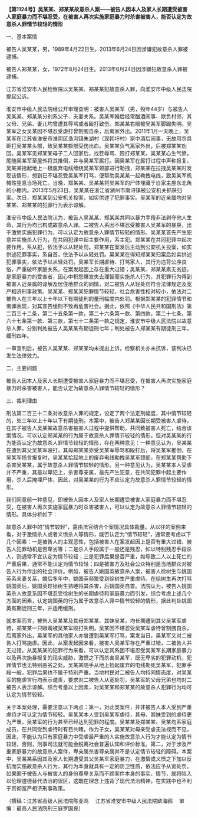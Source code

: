 **【第1124号】吴某某、郑某某故意杀人案——被告人因本人及家人长期遭受被害人家庭暴力而不堪忍受，在被害人再次实施家庭暴力时杀害被害人，能否认定为故意杀人罪情节较轻的情形**

一、基本案情

被告人吴某某，男，1989年4月22日生。2013年6月24日因涉嫌犯故意杀人罪被逮捕。

被告人郑某某，女，1972年8月24日生。2013年6月24日因涉嫌犯故意杀人罪被逮捕。

江苏省淮安市人民检察院以吴某某、郑某某犯故意杀人罪，向淮安市中级人民法院提起公诉。

淮安市中级人民法院经公开审理查明：被害人吴某军（男，殁年44岁）与被告人吴某某、郑某某分别系父子、夫妻关系。吴某军婚后经常酗酒闹事、欺负村邻，其父母、兄弟、妻儿均曾遭其辱骂或者殴打致伤。郑某某右眼被吴某军脚踢失明。吴某军之女吴某因不堪忍受虐打曾割腕自杀，后离家外出。2011年1月一天晚上，吴某军在江苏省淮安市淮阴区渔沟镇朱湖村（现韩圩村）家中酒后闹事，无故用农具砸打吴某某头部，致吴某某额部受伤出血。吴某某负气离家外出，后被郑某某劝回。吴某军见郑某某母子二人回家后，找茬辱骂、殴打郑某某。吴某某心生气愤，尾随吴某军至屋外将其推倒，并与吴某军厮打。因吴某军在厮打过程中声称报复，吴某某拾起地上一根废弃电线缠绕吴某军颈部进行勒拽，郑某某在拉拽吴某某时发现该情形，想到已不堪忍受吴某军打骂，便帮助吴某某一起勒拽电线，致吴某军机械性窒息当场死亡。当晚，郑某某、吴某某将吴某军的尸体埋藏于自家主屋东北角的小棚内。2013年5月23日，吴某某在浙江省湖州市南浔镇被公安机关抓获归案。次日，郑某某到公安机关投案，如实供述了犯罪事实。吴某军的近亲属均对吴某某、郑某某的犯罪行为表示谅解。

淮安市中级人民法院认为，被告人吴某某、郑某某共同以暴力手段非法剥夺他人生命，其行为均已构成故意杀人罪。二被告人系因不堪忍受被害人吴某军的暴戾，出于激愤实施犯罪行为，可以认定为故意杀人罪情节较轻的情形。吴某某首先产生犯意并实施杀人行为，在共同犯罪中起主要作用，系主犯。郑某某在共同犯罪中起次要作用，系从犯，依法予以从轻处罚。郑某某在案发后主动到公安机关投案，如实供述犯罪事实，系自首，依法予以从轻处罚。吴某某在得知郑某某归案后如实供述犯罪事实，依法予以从轻处罚。吴某军长期虐待、打骂家人，其行为违背公序良俗，严重破坏家庭关系，在案发起因上存在重大过错；吴某某、郑某某素无劣迹，是家庭暴力的受害者，因心中积怨爆发失去理智而实施杀人行为，其犯罪行为得到被害人近亲属的谅解及居住地群众的同情，对二被告人从轻处罚符合法律规定及宽严相济刑事政策。吴某某、郑某某犯罪情节较轻，社会危害性相对较小，依法对二被告人在三年以上十年以下有期徒刑的量刑幅度内处罚。根据郑某某的犯罪情节和悔罪表现，对其宣告缓刑不致再危害社会。据此，依照《中华人民共和国刑法》第二百三十二条，第二十五条第一款，第二十六条第一款、第四款，第二十七条，第六十七条第一款、第三款，第七十二条第一款之规定，淮安市中级人民法院以故意杀人罪，分别判处被告人吴某某有期徒刑七年；判处被告人郑某某有期徒刑三年，缓刑四年。

一审宣判后，被告人吴某某、郑某某均未提出上诉，检察机关亦未抗诉，该判决已发生法律效力。

二、主要问题

被告人因本人及家人长期遭受被害人家庭暴力而不堪忍受，在被害人再次实施家庭暴力时杀害被害人，能否认定为故意杀人罪情节较轻的情形？

三、裁判理由

刑法第二百三十二条对故意杀人罪的规定，设定了两个法定刑幅度，其中情节较轻的，处三年以上十年以下有期徒刑。本案中，被告人郑某某因长期受被害人虐待，在其子被告人吴某某故意杀害被害人过程中提供帮助，共同致被害人死亡，结合该案情况，可以认定郑某某的行为属于故意杀人罪情节较轻的情形。但对吴某某的行为能否认定为故意杀人罪情节较轻的情形，存在两种意见：一种意见认为，吴某某在遭到其父吴某军殴打，其母郑某某亦受吴某军辱骂和殴打后，将吴某军推倒，在吴某军扬言报复时，吴某某拾起地上的废弃电线勒拽吴某军颈部，在郑某某帮助下杀害吴某某，属于故意杀人罪情节较轻的情形。另一种意见认为，吴某某本人受虐并不严重，其是以卑犯上，杀害尊亲属，最先产生犯意，在共同犯罪中起主要作用，杀人后掩埋尸体，因此，对吴某某的行为不应认定为故意杀人罪情节较轻的情形。

我们同意前一种意见，即被告人因本人及家人长期遭受被害人家庭暴力而不堪忍受，在被害人再次实施家庭暴力时杀害被害人，可以认定为故意杀人罪情节较轻的情形。具体分析如下：

故意杀人罪中的“情节较轻”，需由法官结合个案情况具体裁量。从以往的案例来看，对于激情杀人或者义愤杀人等情形，能否认定为“情节较轻”，通常要考虑以下几个因素：一是被告人的主观恶性，包括被害人在案发起因上是否有重大过错、被告人犯罪动机是否卑劣等；二是杀人手段属于一般还是残忍，如以特别残忍手段杀人，则通常不宜认定为情节较轻；三是犯罪后果是否严重，如导致二人以上死亡的严重后果，通常不能认定为情节较轻；四是被害方及社会公众特别是当地群众对被告人行为作出的社会评价。例如，被告人姚国英故意杀人案，被害人徐树生与姚国英系夫妻关系，婚后多年中，姚国英频繁受到徐树生严重虐待。在徐树生再次打骂姚国英后，姚国英趁徐树生熟睡将其杀害，后姚国英自首。法院认为，被告人姚国英杀人故意系因不堪忍受徐树生的长期虐待和家庭暴力而引发，综合考虑上述几个方面的因素，认定姚国英的行为属于故意杀人罪中情节较轻的情形，据此判处姚国英有期徒刑三年，并适用缓刑。

就本案而言，被告人吴某某及其母郑某某、其妹吴某，均长期遭到其父吴某军虐待，郑某某一只眼睛被吴某军殴打失明，吴某因不堪忍受吴某军虐待曾割腕自杀，后离家外出，吴某军的其他家人亦曾遭到吴某军打骂，案发当日，吴某军又对二被告人打骂施虐。因此，从案发起因来看，被害人吴某军存在严重过错，二被告人并无过错。从吴某某的犯罪行为来看，可以认定其系因不堪忍受吴某军长期家庭暴力以及再次施暴报复的现实威胁，激愤之下而杀害吴某军，既无卑劣的犯罪动机，犯罪情节也无特别恶劣之处。吴某某随手从地上捡起废弃的电线勒死吴某军，犯罪手段一般，犯罪后果也不属于特别严重。当地村民对二被告人均持同情态度，对吴某军的施虐言行均表示谴责，要求对二被告人从宽处罚，吴某军的父母兄弟也均对二被告人表示谅解。综合考量以上因素，对吴某某和郑某某的故意杀人犯罪行为均可认定为情节较轻。

关于本案处理，需要注意以下两点：第一，对此类案件，并非被告人本人受到严重虐待才可认定为情节较轻。吴某某本人受到吴某军虐待，其母、其妹受到的虐待更为严重，吴某军的行为甚至已经达到犯罪的程度。吴某某及郑某某、吴某均系家庭成员，在共同受到虐待时有目共睹，作为子女，吴某某对母亲受虐无法视而不见，因此，不能认为只有家庭暴力中受虐最严重的人实施故意杀人行为才能认定为情节较轻，否则，刑事司法就可能会脱离社会普遍认知和评价标准。第二，对于涉及严重家庭暴力的故意杀人案件，卑亲属杀害尊亲属并不是认定情节较轻的障碍。本案中，吴某某系因其及家人长期遭受其父吴某军家庭暴力，在激情或义愤之下加以反抗而实施故意杀人行为，其行为本身就具有一定的防卫性质，依法应予从宽处罚。如果囿于被告人与被害人的身份尊卑关系而不顾案件本身的事实、情节，就将陷入以伦理道德替代法治的误区，这既在理念上违背了现代法治精神，在实践中也不利于贯彻宽严相济刑事政策。

（撰稿：江苏省高级人民法院陈亚鸣　 江苏省淮安市中级人民法院欧海鸥　 审编：最高人民法院刑三庭罗国良）